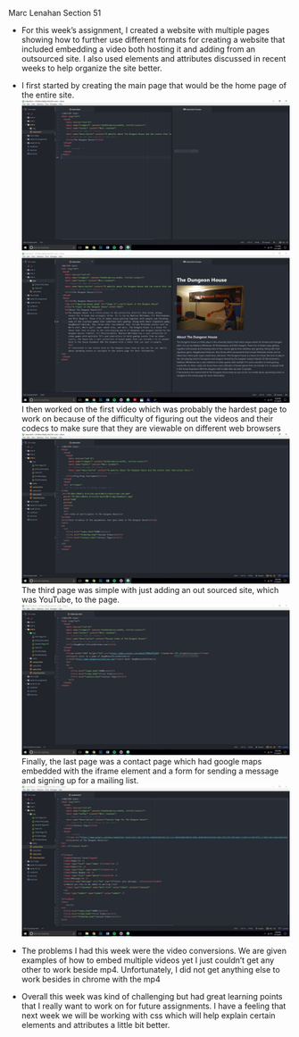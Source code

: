 Marc Lenahan
Section 51


* For this week’s assignment, I created a website with multiple pages showing how
to further use different formats for creating a website that included embedding a
video both hosting it and adding from an outsourced site. I also used elements and
attributes discussed in recent weeks to help organize the site better.

* I first started by creating the main page that would be the home page of the entire site.
![Image of my start to the assignment](img/Start.JPG)
![Image of my first page](img/First-Page.JPG)
I then worked on the first video which was probably the hardest page to work on
because of the difficulty of figuring out the videos and their codecs to make sure
that they are viewable on different web browsers
![Image of my first video page](img/Second-Page.JPG)
The third page was simple with just adding an out sourced site, which was YouTube,
to the page.
![Image of my second video page](img/Third-Page.JPG)
Finally, the last page was a contact page which had google maps embedded with the
iframe element and a form for sending a message and signing up for a mailing list.
![Image of my contact page](img/Fourth-Page.JPG)

* The problems I had this week were the video conversions. We are given examples
of how to embed multiple videos yet I just couldn’t get any other to work beside
mp4. Unfortunately, I did not get anything else to work besides in chrome with the mp4

* Overall this week was kind of challenging but had great learning points that I really
want to work on for future assignments. I have a feeling that next week we will be
working with css which will help explain certain elements and attributes a little bit better.
